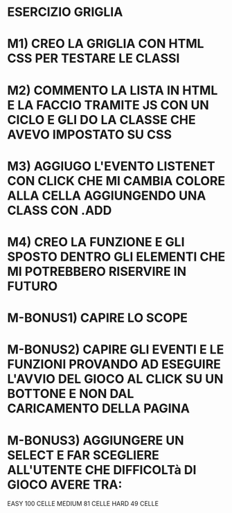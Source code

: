 # ESERCIZIO GRIGLIA
# M1) CREO LA GRIGLIA CON HTML CSS PER TESTARE LE CLASSI
# M2) COMMENTO LA LISTA IN HTML E LA FACCIO TRAMITE JS CON UN CICLO E GLI DO LA CLASSE CHE AVEVO IMPOSTATO SU CSS
# M3) AGGIUGO L'EVENTO LISTENET CON CLICK CHE MI CAMBIA COLORE ALLA CELLA AGGIUNGENDO UNA CLASS CON .ADD
# M4) CREO LA FUNZIONE E GLI SPOSTO DENTRO GLI ELEMENTI CHE MI POTREBBERO RISERVIRE IN FUTURO

# M-BONUS1) CAPIRE LO SCOPE
# M-BONUS2) CAPIRE GLI EVENTI E LE FUNZIONI PROVANDO AD ESEGUIRE L'AVVIO DEL GIOCO AL CLICK SU UN BOTTONE E NON DAL CARICAMENTO DELLA PAGINA

# M-BONUS3) AGGIUNGERE UN SELECT E FAR SCEGLIERE ALL'UTENTE CHE DIFFICOLTà DI GIOCO AVERE TRA:
EASY 100 CELLE
MEDIUM 81 CELLE
HARD 49 CELLE
